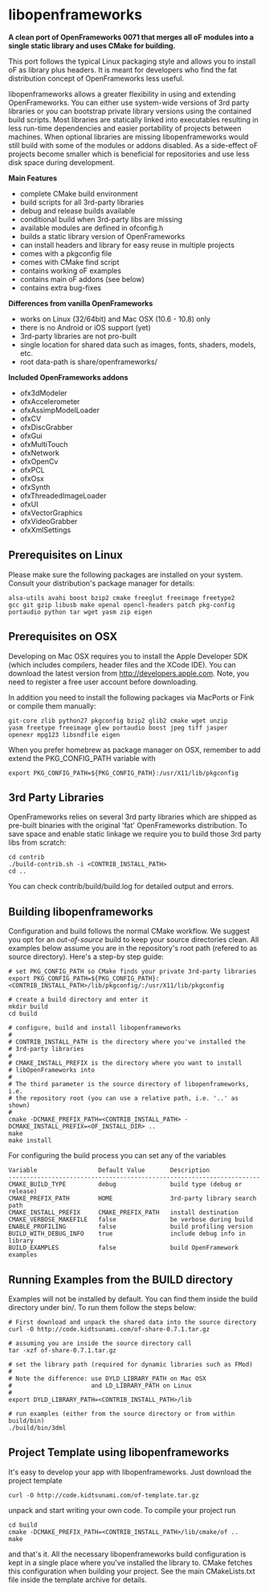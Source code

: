 libopenframeworks
=================

**A clean port of OpenFrameworks 0071 that merges all oF modules into a single static library and uses CMake for building.**

This port follows the typical Linux packaging style and allows you to install oF as library plus headers. It is meant for developers who find the fat distribution concept of OpenFrameworks less useful.

libopenframeworks allows a greater flexibility in using and extending OpenFrameworks. You can either use system-wide versions of 3rd party libraries or you can bootstrap private library versions using the contained build scripts. Most libraries are statically linked into executables resulting in less run-time dependencies and easier portability of projects between machines. When optional libraries are missing libopenframeworks would still build with some of the modules or addons disabled. As a side-effect oF projects become smaller which is beneficial for repositories and use less disk space during development.

**Main Features**

* complete CMake build environment
* build scripts for all 3rd-party libraries
* debug and release builds available
* conditional build when 3rd-party libs are missing
* available modules are defined in ofconfig.h
* builds a static library version of OpenFrameworks
* can install headers and library for easy reuse in multiple projects
* comes with a pkgconfig file
* comes with CMake find script
* contains working oF examples
* contains main oF addons (see below)
* contains extra bug-fixes

**Differences from vanilla OpenFrameworks**

* works on Linux (32/64bit) and Mac OSX (10.6 - 10.8) only
* there is no Android or iOS support (yet)
* 3rd-party libraries are not pro-built
* single location for shared data such as images, fonts, shaders, models, etc.
* root data-path is share/openframeworks/

**Included OpenFrameworks addons**

* ofx3dModeler
* ofxAccelerometer
* ofxAssimpModelLoader
* ofxCV
* ofxDiscGrabber
* ofxGui
* ofxMultiTouch
* ofxNetwork
* ofxOpenCv
* ofxPCL
* ofxOsx
* ofxSynth
* ofxThreadedImageLoader
* ofxUI
* ofxVectorGraphics
* ofxVideoGrabber
* ofxXmlSettings


Prerequisites on Linux
--------------------------

Please make sure the following packages are installed on your system. Consult your distribution's package manager for details:

    alsa-utils avahi boost bzip2 cmake freeglut freeimage freetype2
    gcc git gzip libusb make openal opencl-headers patch pkg-config
    portaudio python tar wget yasm zip eigen


Prerequisites on OSX
--------------------------

Developing on Mac OSX requires you to install the Apple Developer SDK (which includes compilers, header files and the XCode IDE). You can download the latest version from http://developers.apple.com. Note, you need to register a free user account before downloading.

In addition you need to install the following packages via MacPorts or Fink or compile them manually:

    git-core zlib python27 pkgconfig bzip2 glib2 cmake wget unzip
    yasm freetype freeimage glew portaudio boost jpeg tiff jasper
    openexr mpg123 libsndfile eigen

When you prefer homebrew as package manager on OSX, remember to add extend the PKG_CONFIG_PATH variable with

    export PKG_CONFIG_PATH=${PKG_CONFIG_PATH}:/usr/X11/lib/pkgconfig


3rd Party Libraries
----------------------

OpenFrameworks relies on several 3rd party libraries which are shipped as pre-built binaries with the original 'fat' OpenFrameworks distribution. To save space and enable static linkage we require you to build those 3rd party libs from scratch:

    cd contrib
    ./build-contrib.sh -i <CONTRIB_INSTALL_PATH>
    cd ..

You can check contrib/build/build.log for detailed output and errors.


Building libopenframeworks
----------------------------

Configuration and build follows the normal CMake workflow. We suggest you opt for an *out-of-source* build to keep your source directories clean. All examples below assume you are in the repository's root path (refered to as source directory). Here's a step-by step guide:

    # set PKG_CONFIG_PATH so CMake finds your private 3rd-party libraries
    export PKG_CONFIG_PATH=${PKG_CONFIG_PATH}:<CONTRIB_INSTALL_PATH>/lib/pkgconfig/:/usr/X11/lib/pkgconfig

    # create a build directory and enter it
    mkdir build
    cd build

    # configure, build and install libopenframeworks
    #
    # CONTRIB_INSTALL_PATH is the directory where you've installed the
    # 3rd-party libraries
    #
    # CMAKE_INSTALL_PREFIX is the directory where you want to install
    # libOpenFrameworks into
    #
    # The third parameter is the source directory of libopenframeworks, i.e.
    # the repository root (you can use a relative path, i.e. '..' as shown)
    #
    cmake -DCMAKE_PREFIX_PATH=<CONTRIB_INSTALL_PATH> -DCMAKE_INSTALL_PREFIX=<OF_INSTALL_DIR> ..
    make
    make install


For configuring the build process you can set any of the variables

    Variable                 Default Value       Description
    ----------------------------------------------------------------------
    CMAKE_BUILD_TYPE         debug               build type (debug or release)
    CMAKE_PREFIX_PATH        HOME                3rd-party library search path
    CMAKE_INSTALL_PREFIX     CMAKE_PREFIX_PATH   install destination
    CMAKE_VERBOSE_MAKEFILE   false               be verbose during build
    ENABLE_PROFILING         false               build profiling version
    BUILD_WITH_DEBUG_INFO    true                include debug info in library
    BUILD_EXAMPLES           false               build OpenFramework examples


Running Examples from the BUILD directory
------------------------------------------------

Examples will not be installed by default. You can find them inside the build directory under bin/. To run them follow the steps below:

    # First download and unpack the shared data into the source directory
    curl -O http://code.kidtsunami.com/of-share-0.7.1.tar.gz

    # assuming you are inside the source directory call
    tar -xzf of-share-0.7.1.tar.gz

    # set the library path (required for dynamic libraries such as FMod)
    #
    # Note the difference: use DYLD_LIBRARY_PATH on Mac OSX
    #                      and LD_LIBRARY_PATH on Linux
    #
    export DYLD_LIBRARY_PATH=<CONTRIB_INSTALL_PATH>/lib

    # run examples (either from the source directory or from within build/bin)
    ./build/bin/3dml

Project Template using libopenframeworks
------------------------------------------------

It's easy to develop your app with libopenframeworks. Just download the project template

    curl -O http://code.kidtsunami.com/of-template.tar.gz

unpack and start writing your own code. To compile your project run

    cd build
    cmake -DCMAKE_PREFIX_PATH=<CONTRIB_INSTALL_PATH>/lib/cmake/of ..
    make

and that's it. All the necessary libopenframeworks build configuration is kept in a single place where you've installed the library to. CMake fetches this configuration when building your project. See the main CMakeLists.txt file inside the template archive for details.
